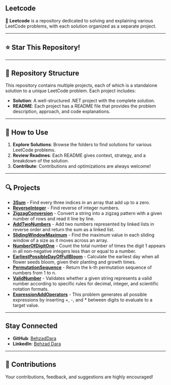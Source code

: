 ## Leetcode

🚀 **Leetcode** is a repository dedicated to solving and explaining various LeetCode problems, with each solution organized as a separate project.

---

## ⭐ Star This Repository!

---

## 📂 Repository Structure

This repository contains multiple projects, each of which is a standalone solution to a unique LeetCode problem. Each project includes:

- **Solution**: A well-structured .NET project with the complete solution.
- **README**: Each project has a README file that provides the problem description, approach, and code explanations.

---

## 📝 How to Use

1. **Explore Solutions**: Browse the folders to find solutions for various LeetCode problems.
2. **Review Readmes**: Each README gives context, strategy, and a breakdown of the solution.
3. **Contribute**: Contributions and optimizations are always welcome!

---

## 🔍 Projects

- **[**3Sum**](./3Sum)** - Find every three indices in an array that add up to a zero.
- **[**ReverseInteger**](./ReverseInteger)** - Find reverse of integer numbers.
- **[**ZigzagConversion**](./ZigzagConversion)** - Convert a string into a zigzag pattern with a given number of rows and read it line by line.
- **[**AddTwoNumbers**](./AddTwoNumbers)** - Add two numbers represented by linked lists in reverse order and return the sum as a linked list.
- **[**SlidingWindowMaximum**](./SlidingWindowMaximum)** - Find the maximum value in each sliding window of a size as it moves across an array.
- **[**NumberOfDigitOne**](./NumberOfDigitOne)** - Count the total number of times the digit 1 appears in all non-negative integers less than or equal to a number.
- **[**EarliestPossibleDayOfFullBloom**](./EarliestPossibleDayOfFullBloom)** - Calculate the earliest day when all flower seeds bloom, given their planting and growth times.
- **[**PermutationSequence**](./PermutationSequence)** - Return the k-th permutation sequence of numbers from 1 to n.
- **[**ValidNumber**](./ValidNumber)** - Validates whether a given string represents a valid number according to specific rules for decimal, integer, and scientific notation formats.
- **[**ExpressionAddOperators**](./ExpressionAddOperators)** - This problem generates all possible expressions by inserting +, -, and * between digits to evaluate to a target value.

---

## Stay Connected

- **GitHub**: [BehzadDara](https://github.com/BehzadDara)
- **LinkedIn**: [Behzad Dara](https://www.linkedin.com/in/behzaddara/)

---

## 🤝 Contributions

Your contributions, feedback, and suggestions are highly encouraged! 

